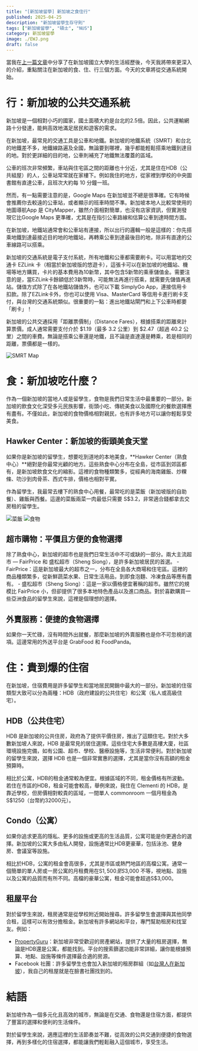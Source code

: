 ```yaml
---
title: "[新加坡留學] 新加坡之食住行"
published: 2025-04-25
description: "新加坡留學生存守則"
tags: ["新加坡留學", "碩士", "NUS"]
category: 新加坡留學
image: ./EWJ.png
draft: false
---
```


當我在[上一篇文章](https://itsjeremyhsieh.github.io/posts/singapore-study/singapore_study_living/)中分享了在新加坡國立大學的生活經歷後，今天我將帶來更深入的介紹，重點關注在新加坡的食、住、行三個方面。今天的文章將從交通系統開始。

# 行：新加坡的公共交通系統

新加坡是一個相對小巧的國家，國土面積大約是台北的2.5倍。因此，公共運輸網路十分發達，能夠高效地滿足居民和遊客的需求。

在新加坡，最常見的交通工具是公車和地鐵。新加坡的地鐵系統（SMRT）和台北的地鐵差不多，地鐵線路遍及全國，無論要到哪裡，幾乎都能輕鬆搭乘地鐵到達目的地。對於更詳細的目的地，公車則補充了地鐵無法覆蓋的區域。

公車的班次非常頻繁，車站與住宅區之間的距離也十分近，尤其是住在HDB（公共組屋）的人，公車站常常就在家樓下。例如我住的地方，從家裡到學校的中央圖書館有直達公車，且班次大約每 10 分鐘一班。

然而，有一點需要注意的是，Google Maps 在新加坡並不總是很準確。它有時候會推薦你去較遠的公車站，或者顯示的班車時間不準。新加坡本地人比較常使用的地圖導航App 是 CityMapper，雖然介面相對簡單，也沒有店家資訊，但實測發現它比Google Maps 更準確，尤其是在指引公車路線和估算公車到達時間方面。

在新加坡，地鐵站通常會和公車站有連接，所以出行的邏輯一般是這樣的：你先搭乘地鐵到達最接近目的地的地鐵站，再轉乘公車到達最後目的地，除非有直達的公車線路可以搭乘。

新加坡的交通系統是電子支付系統，所有地鐵和公車都需要刷卡。可以用當地的交通卡 EZLink 卡（相當於新加坡版的悠遊卡），這張卡可以在新加坡的地鐵站、機場等地方購買，卡片的基本費用為10新幣，其中包含5新幣的乘車儲值金。需要注意的是，當EZLink卡餘額低於3新幣時，可能無法再進行搭乘，就需要先儲值再進站。儲值方式除了在各地鐵站儲值外，也可以下載 SimplyGo App，連接信用卡扣款。除了EZLink卡外，你也可以使用 Visa、MasterCard 等信用卡進行刷卡支付，與台灣的交通系統類似。很重要的一點：進出地鐵站閘門和上下公車時都要「刷卡」！

新加坡的公共交通採用「距離票價制」（Distance Fares），根據搭乘的距離來計算票價。成人通常需要支付介於 $1.19（最多 3.2 公里）到 $2.47（超過 40.2 公里）之間的車費。無論是搭乘公車還是地鐵，且不論是直達還是轉乘，若是相同的距離，票價都是一樣的。

![SMRT Map](MRT-Map.png)

# 食：新加坡吃什麼？

作為一個新加坡的當地人或是留學生，食物是我們日常生活中最重要的一部分。新加坡的飲食文化深受多元民族影響，街頭小吃、傳統美食以及國際化的餐飲選擇應有盡有。不僅如此，新加坡的食物價格相對親民，也有許多地方可以讓你輕鬆享受美食。

## Hawker Center：新加坡的街頭美食天堂

如果你是新加坡的留學生，想要吃到道地的本地美食，**Hawker Center（熟食中心）**絕對是你最常光顧的地方。這些熟食中心分布在全島，從市區到郊區都有，是新加坡飲食文化的縮影。這裡的食物種類繁多，從經典的海南雞飯、炒粿條、叻沙到肉骨茶、西式牛排，價格也相對平實。

作為留學生，我最常去樓下的熟食中心用餐，最常吃的是菜飯（新加坡版的自助餐）、雞飯與西餐。這邊的菜飯兩菜一肉最低只需要 S$3.2，非常適合錢都拿去交房租的留學生。

![菜飯](菜飯.jpg)
![食物](food.jpg)

## 超市購物：平價且方便的食物選擇

除了熟食中心，新加坡的超市也是我們日常生活中不可或缺的一部分。兩大主流超市 — FairPrice 和 盛松超市（Sheng Siong），是許多新加坡居民的首選。
    - FairPrice：這是新加坡最大的超市之一，分布在全島各大商場和住宅區。這裡的商品種類繁多，從新鮮蔬菜水果、日常生活用品，到即食泡麵、冷凍食品等應有盡有。
	- 盛松超市（Sheng Siong）：這是一家以價格便宜著稱的超市。雖然它的規模比 FairPrice 小，但卻提供了很多本地特色產品以及進口商品。對於喜歡購買一些亞洲食品的留學生來說，這裡是個理想的選擇。

## 外賣服務：便捷的食物選擇

如果你一天忙碌，沒有時間外出就餐，那麼新加坡的外賣服務也是你不可忽視的選項。這邊常用的外送平台是 GrabFood 和 FoodPanda。

# 住：貴到爆的住宿

在新加坡，住宿費用是許多留學生和當地居民開銷中最大的一部分。新加坡的住宿類型大致可以分為兩種：HDB（政府建設的公共住宅）和公寓（私人或高級住宅）。

## HDB（公共住宅）

HDB 是新加坡的公共住房，政府為了提供平價住房，推出了這類住宅。對於大多數新加坡人來說，HDB 是最常見的居住選擇。這些住宅大多數是高樓大廈，社區環境設施完備，如有公園、超市、學校、醫療設施等，生活非常便利。對於新加坡的留學生來說，選擇 HDB 也是一個非常實惠的選擇，尤其是當你沒有高額的租金預算時。

相比於公寓，HDB的租金通常較為便宜。根據區域的不同，租金價格有所波動。若住在市區的HDB，租金可能會較高，舉例來說，我住在 Clementi 的 HDB，是靠近學校，但房價相對較貴的區域，一間單人 commonroom 一個月租金為 S$1250（台幣約32000元）。

## Condo（公寓）
如果你追求更高的隱私、更多的設施或更高的生活品質，公寓可能是你更適合的選擇。新加坡的公寓大多由私人開發，設施通常比HDB更豪華，包括泳池、健身房、會議室等設施。

相比於HDB，公寓的租金會高很多，尤其是市區或熱門地區的高檔公寓。通常一個簡單的單人房或一房公寓的月租費用在S$1,500 至 S$3,000 不等，視地點、設施以及公寓的品質而有所不同。高檔的豪華公寓，租金可能會超過S$3,000。

## 租屋平台
對於留學生來說，租房通常是從學校附近開始搜尋。許多留學生會選擇與其他同學合租，這樣可以有效分擔租金。新加坡有許多網站和平台，專門幫助租房和找室友。例如：
- [PropertyGuru](https://www.propertyguru.com.sg)：新加坡非常受歡迎的房產網站，提供了大量的租房選擇，無論是HDB還是公寓，都能找到。平台的搜索篩選功能非常詳細，讓你能根據預算、地點、設施等條件選擇最合適的房源。
- Facebook 社團：許多留學生也會加入新加坡的租房群組（如[台灣人在新加坡](https://www.facebook.com/share/g/16F9N9TGA1/)），我自己的租屋就是在臉書社團找到的。

# 結語

新加坡作為一個多元化且高效的城市，無論是在交通、食物還是住宿方面，都提供了豐富的選擇和便利的生活條件。  

對於留學生來說，適應這裡的生活節奏並不難，從高效的公共交通到便捷的食物選擇，再到多樣化的住宿選擇，都能讓我們輕鬆融入這個城市，享受生活。
